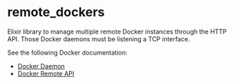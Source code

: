 # remote_dockers
Elixir library to manage multiple remote Docker instances through the HTTP API. Those Docker daemons must be listening a TCP interface.

See the following Docker documentation:

 * [Docker Daemon](https://docs.docker.com/engine/reference/commandline/dockerd/#daemon-socket-option)
 * [Docker Remote API](https://docs.docker.com/engine/api/v1.35/)
